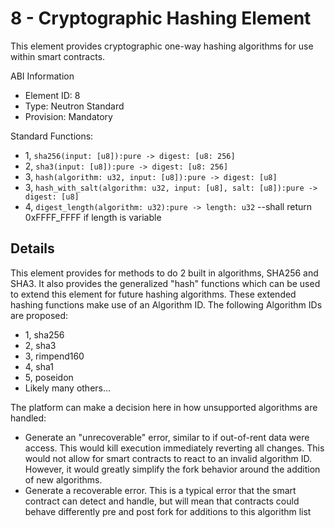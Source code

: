 # 8 - Cryptographic Hashing Element

This element provides cryptographic one-way hashing algorithms for use within smart contracts.

ABI Information

* Element ID: 8 
* Type: Neutron Standard 
* Provision: Mandatory

Standard Functions:

* 1, `sha256(input: [u8]):pure -> digest: [u8: 256]`
* 2, `sha3(input: [u8]):pure -> digest: [u8: 256]`
* 3, `hash(algorithm: u32, input: [u8]):pure -> digest: [u8]`
* 3, `hash_with_salt(algorithm: u32, input: [u8], salt: [u8]):pure -> digest: [u8]` 
* 4, `digest_length(algorithm: u32):pure -> length: u32` --shall return 0xFFFF\_FFFF if length is variable

## Details

This element provides for methods to do 2 built in algorithms, SHA256 and SHA3. It also provides the generalized "hash" functions which can be used to extend this element for future hashing algorithms. These extended hashing functions make use of an Algorithm ID. The following Algorithm IDs are proposed:

* 1, sha256
* 2, sha3
* 3, rimpend160
* 4, sha1
* 5, poseidon
* Likely many others...

The platform can make a decision here in how unsupported algorithms are handled:

* Generate an "unrecoverable" error, similar to if out-of-rent data were access. This would kill execution immediately reverting all changes. This would not allow for smart contracts to react to an invalid algorithm ID. However, it would greatly simplify the fork behavior around the addition of new algorithms. 
* Generate a recoverable error. This is a typical error that the smart contract can detect and handle, but will mean that contracts could behave differently pre and post fork for additions to this algorithm list

